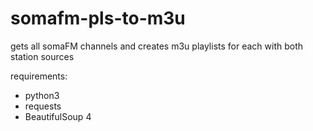 # somafm-pls-to-m3u
gets all somaFM channels and creates m3u playlists for each with both station sources

requirements:
- python3
- requests
- BeautifulSoup 4
